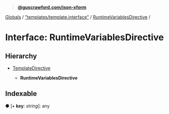 > **[@guscrawford.com/json-xform](../README.md)**

[Globals](../globals.md) / ["templates/template.interface"](../modules/_templates_template_interface_.md) / [RuntimeVariablesDirective](_templates_template_interface_.runtimevariablesdirective.md) /

# Interface: RuntimeVariablesDirective

## Hierarchy

* [TemplateDirective](_templates_template_interface_.templatedirective.md)

  * **RuntimeVariablesDirective**

## Indexable

● \[▪ **key**: *string*\]: any